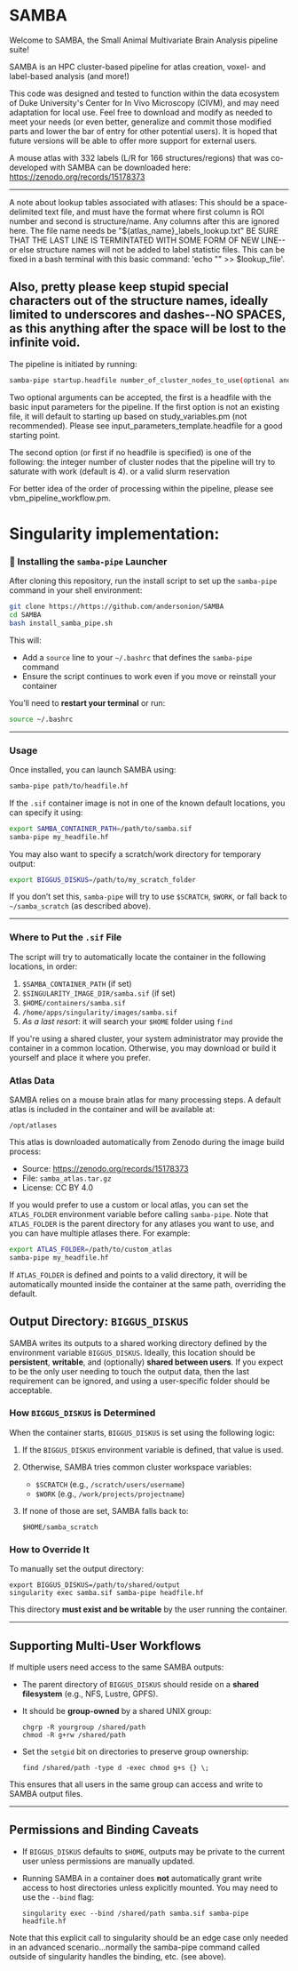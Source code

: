 # SAMBA
Welcome to SAMBA, the Small Animal Multivariate Brain Analysis pipeline suite!

SAMBA is an HPC cluster-based pipeline for atlas creation, voxel- and label-based analysis (and more!)

This code was designed and tested to function within the data ecosystem of Duke University's Center for In Vivo Microscopy (CIVM), and may need adaptation for local use.  Feel free to download and modify as needed to meet your needs (or even better, generalize and commit those modified parts and lower the bar of entry for other potential users).
It is hoped that future versions will be able to offer more support for external users.

A mouse atlas with 332 labels (L/R for 166 structures/regions) that was co-developed with SAMBA can be downloaded here:
https://zenodo.org/records/15178373

------
A note about lookup tables associated with atlases:
This should be a space-delimited text file, and must have the format where first column is ROI number and second is structure/name.  Any columns after this are ignored here.
The file name needs be "${atlas_name}_labels_lookup.txt"
BE SURE THAT THE LAST LINE IS TERMINTATED WITH SOME FORM OF NEW LINE--or else structure names will not be added to label statistic files.
This can be fixed in a bash terminal with this basic command:
'echo "" >> $lookup_file'.

Also, pretty please keep stupid special characters out of the structure names, ideally limited to underscores and dashes--NO SPACES, as this anything after the space will be lost to the infinite void.
------



The pipeline is initiated by running:
```bash
samba-pipe startup.headfile number_of_cluster_nodes_to_use(optional and mostly depracated)
```
Two optional arguments can be accepted, the first is a headfile with the basic input parameters for the pipeline.  If the first option is not an existing file, it will default to starting up based on study_variables.pm (not recommended).  Please see input_parameters_template.headfile for a good starting point.

The second option (or first if no headfile is specified) is one of the following:
the integer number of cluster nodes that the pipeline will try to saturate with work (default is 4).
or
a valid slurm reservation

For better idea of the order of processing within the pipeline, please see vbm_pipeline_workflow.pm.

# Singularity implementation:

### 🔧 Installing the `samba-pipe` Launcher

After cloning this repository, run the install script to set up the `samba-pipe` command in your shell environment:

```bash
git clone https://https://github.com/andersonion/SAMBA
cd SAMBA
bash install_samba_pipe.sh
```

This will:

- Add a `source` line to your `~/.bashrc` that defines the `samba-pipe` command
- Ensure the script continues to work even if you move or reinstall your container

You’ll need to **restart your terminal** or run:

```bash
source ~/.bashrc
```

---

### Usage

Once installed, you can launch SAMBA using:

```bash
samba-pipe path/to/headfile.hf
```

If the `.sif` container image is not in one of the known default locations, you can specify it using:

```bash
export SAMBA_CONTAINER_PATH=/path/to/samba.sif
samba-pipe my_headfile.hf
```

You may also want to specify a scratch/work directory for temporary output:

```bash
export BIGGUS_DISKUS=/path/to/my_scratch_folder
```

If you don’t set this, `samba-pipe` will try to use `$SCRATCH`, `$WORK`, or fall back to `~/samba_scratch` (as described above).

---

### Where to Put the `.sif` File

The script will try to automatically locate the container in the following locations, in order:

1. `$SAMBA_CONTAINER_PATH` (if set)
2. `$SINGULARITY_IMAGE_DIR/samba.sif` (if set)
3. `$HOME/containers/samba.sif`
4. `/home/apps/singularity/images/samba.sif`
5. *As a last resort*: it will search your `$HOME` folder using `find`

If you're using a shared cluster, your system administrator may provide the container in a common location. Otherwise, you may download or build it yourself and place it where you prefer.


### Atlas Data

SAMBA relies on a mouse brain atlas for many processing steps. A default atlas is included in the container and will be available at:

```
/opt/atlases
```

This atlas is downloaded automatically from Zenodo during the image build process:

- Source: https://zenodo.org/records/15178373
- File: `samba_atlas.tar.gz`
- License: CC BY 4.0

If you would prefer to use a custom or local atlas, you can set the `ATLAS_FOLDER` environment variable before calling `samba-pipe`.
Note that `ATLAS_FOLDER` is the parent directory for any atlases you want to use, and you can have multiple atlases there.
For example:

```bash
export ATLAS_FOLDER=/path/to/custom_atlas
samba-pipe my_headfile.hf
```

If `ATLAS_FOLDER` is defined and points to a valid directory, it will be automatically mounted inside the container at the same path, overriding the default.


## Output Directory: `BIGGUS_DISKUS`

SAMBA writes its outputs to a shared working directory defined by the environment variable `BIGGUS_DISKUS`. Ideally, this location should be **persistent**, **writable**, and (optionally) **shared between users**. If you expect to be the only user needing to touch the output data, then the last requirement can be ignored, and using a user-specific folder should be acceptable.

### How `BIGGUS_DISKUS` is Determined

When the container starts, `BIGGUS_DISKUS` is set using the following logic:

1. If the `BIGGUS_DISKUS` environment variable is defined, that value is used.
2. Otherwise, SAMBA tries common cluster workspace variables:
   - `$SCRATCH` (e.g., `/scratch/users/username`)
   - `$WORK` (e.g., `/work/projects/projectname`)
3. If none of those are set, SAMBA falls back to:

   ```
   $HOME/samba_scratch
   ```

### How to Override It

To manually set the output directory:

```
export BIGGUS_DISKUS=/path/to/shared/output
singularity exec samba.sif samba-pipe headfile.hf
```

This directory **must exist and be writable** by the user running the container.

---

## Supporting Multi-User Workflows

If multiple users need access to the same SAMBA outputs:

- The parent directory of `BIGGUS_DISKUS` should reside on a **shared filesystem** (e.g., NFS, Lustre, GPFS).
- It should be **group-owned** by a shared UNIX group:

  ```
  chgrp -R yourgroup /shared/path
  chmod -R g+rw /shared/path
  ```

- Set the `setgid` bit on directories to preserve group ownership:

  ```
  find /shared/path -type d -exec chmod g+s {} \;
  ```

This ensures that all users in the same group can access and write to SAMBA output files.

---

## Permissions and Binding Caveats

- If `BIGGUS_DISKUS` defaults to `$HOME`, outputs may be private to the current user unless permissions are manually updated.
- Running SAMBA in a container does **not** automatically grant write access to host directories unless explicitly mounted. You may need to use the `--bind` flag:

  ```
  singularity exec --bind /shared/path samba.sif samba-pipe headfile.hf
  ```
  
Note that this explicit call to singularity should be an edge case only needed in an advanced scenario...normally the samba-pipe command called outside of singularity handles the binding, etc. (see above).
## 

